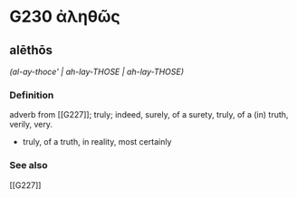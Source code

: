 # G230 ἀληθῶς

## alēthōs

_(al-ay-thoce' | ah-lay-THOSE | ah-lay-THOSE)_

### Definition

adverb from [[G227]]; truly; indeed, surely, of a surety, truly, of a (in) truth, verily, very.

- truly, of a truth, in reality, most certainly

### See also

[[G227]]

